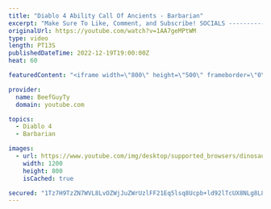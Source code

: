```yaml
---
title: "Diablo 4 Ability Call Of Ancients - Barbarian"
excerpt: "Make Sure To Like, Comment, and Subscribe! SOCIALS ---------------------------------------------- Join Our ..."
originalUrl: https://youtube.com/watch?v=1AA7geMPtWM
type: video
length: PT13S
publishedDateTime: 2022-12-19T19:00:00Z
heat: 60

featuredContent: "<iframe width=\"800\" height=\"500\" frameborder=\"0\" src=\"https://www.youtube.com/embed/1AA7geMPtWM\" allow=\"accelerometer; autoplay; encrypted-media; gyroscope; picture-in-picture\" allowfullscreen></iframe>"

provider:
  name: BeefGuyTy
  domain: youtube.com

topics:
  - Diablo 4
  - Barbarian

images:
  - url: https://www.youtube.com/img/desktop/supported_browsers/dinosaur.png
    width: 1200
    height: 800
    isCached: true

secured: "1Tz7H9TzZN7WVL8LvOZWjJuZWrUzlFF21Eq5lsq8Ucpb+ld92lTcUX8NLg8L89qBudlu+cCTN21UMpWZbVmXQIM8/o+9ylDlTEAahKjTYAhrbVtIsVaLVRQ0BIMn8R4F0yNnBcDevCs5LV9pzvXaEZ3f0gdWNEsjeRhKPD4jJKbD2nXGXiO2Jhz5r6XAXPWgVXrPCUIbQLutAULY4a5oKLEGyez/ShvBVrC+GjmyMVSdCHzIDRWUay5vcNGLgZJIyRGB3azNiLxQjw/obGbmojKl/vewIC8TnSSKYRlqgyPwBTRJsPxnnmPJWSownqW1cw771UFSxj4exK+KoeLDDXwZL3zmydTbq26dUtNAuO73KIebxUDtWwzek3qqkO7ECaglam6GnkzntKmEqjZB2DNWl0yBM1qwsOpUd8ZLH28=;JvXrDlrgpgaZKyXIKu9MWA=="
---
```


